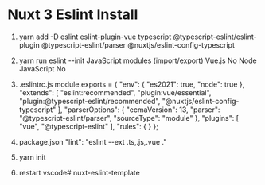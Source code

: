 # Nuxt 3 Eslint Install

1. yarn add -D eslint eslint-plugin-vue typescript @typescript-eslint/eslint-plugin @typescript-eslint/parser @nuxtjs/eslint-config-typescript

2. yarn run eslint --init
    JavaScript modules (import/export)
    Vue.js
    No
    Node
    JavaScript
    No

3. .eslintrc.js
    module.exports = {
        "env": {
            "es2021": true,
            "node": true
        },
        "extends": [
            "eslint:recommended",
            "plugin:vue/essential",
            "plugin:@typescript-eslint/recommended",
            "@nuxtjs/eslint-config-typescript"
        ],
        "parserOptions": {
            "ecmaVersion": 13,
            "parser": "@typescript-eslint/parser",
            "sourceType": "module"
        },
        "plugins": [
            "vue",
            "@typescript-eslint"
        ],
        "rules": {
        }
    };
4. package.json
  "lint": "eslint --ext .ts,.js,.vue ."

5. yarn init

6. restart vscode# nuxt-eslint-template
